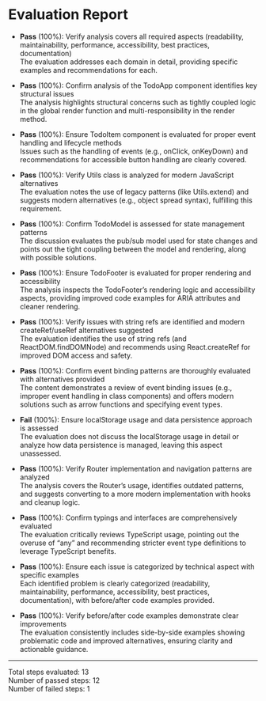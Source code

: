# Evaluation Report

- **Pass** (100%): Verify analysis covers all required aspects (readability, maintainability, performance, accessibility, best practices, documentation)  
  The evaluation addresses each domain in detail, providing specific examples and recommendations for each.

- **Pass** (100%): Confirm analysis of the TodoApp component identifies key structural issues  
  The analysis highlights structural concerns such as tightly coupled logic in the global render function and multi-responsibility in the render method.

- **Pass** (100%): Ensure TodoItem component is evaluated for proper event handling and lifecycle methods  
  Issues such as the handling of events (e.g., onClick, onKeyDown) and recommendations for accessible button handling are clearly covered.

- **Pass** (100%): Verify Utils class is analyzed for modern JavaScript alternatives  
  The evaluation notes the use of legacy patterns (like Utils.extend) and suggests modern alternatives (e.g., object spread syntax), fulfilling this requirement.

- **Pass** (100%): Confirm TodoModel is assessed for state management patterns  
  The discussion evaluates the pub/sub model used for state changes and points out the tight coupling between the model and rendering, along with possible solutions.

- **Pass** (100%): Ensure TodoFooter is evaluated for proper rendering and accessibility  
  The analysis inspects the TodoFooter’s rendering logic and accessibility aspects, providing improved code examples for ARIA attributes and cleaner rendering.

- **Pass** (100%): Verify issues with string refs are identified and modern createRef/useRef alternatives suggested  
  The evaluation identifies the use of string refs (and ReactDOM.findDOMNode) and recommends using React.createRef for improved DOM access and safety.

- **Pass** (100%): Confirm event binding patterns are thoroughly evaluated with alternatives provided  
  The content demonstrates a review of event binding issues (e.g., improper event handling in class components) and offers modern solutions such as arrow functions and specifying event types.

- **Fail** (100%): Ensure localStorage usage and data persistence approach is assessed  
  The evaluation does not discuss the localStorage usage in detail or analyze how data persistence is managed, leaving this aspect unassessed.

- **Pass** (100%): Verify Router implementation and navigation patterns are analyzed  
  The analysis covers the Router’s usage, identifies outdated patterns, and suggests converting to a more modern implementation with hooks and cleanup logic.

- **Pass** (100%): Confirm typings and interfaces are comprehensively evaluated  
  The evaluation critically reviews TypeScript usage, pointing out the overuse of “any” and recommending stricter event type definitions to leverage TypeScript benefits.

- **Pass** (100%): Ensure each issue is categorized by technical aspect with specific examples  
  Each identified problem is clearly categorized (readability, maintainability, performance, accessibility, best practices, documentation), with before/after code examples provided.

- **Pass** (100%): Verify before/after code examples demonstrate clear improvements  
  The evaluation consistently includes side-by-side examples showing problematic code and improved alternatives, ensuring clarity and actionable guidance.

---

Total steps evaluated: 13  
Number of passed steps: 12  
Number of failed steps: 1